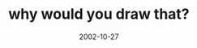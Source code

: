 ---
layout: base.njk
title : 'why would you draw that?' 
view_title : 'why would you draw that?' 
year : '2002' 
date : '2002-10-27' 
img_file : '/drawing/whywouldyoudrawthat.png' 
html_file : 'whywouldyoudrawthat' 
next_html : 'ohthatswhy5.html' 
year_order : '182' 
permalink : "title/{{html_file}}.html"
---
